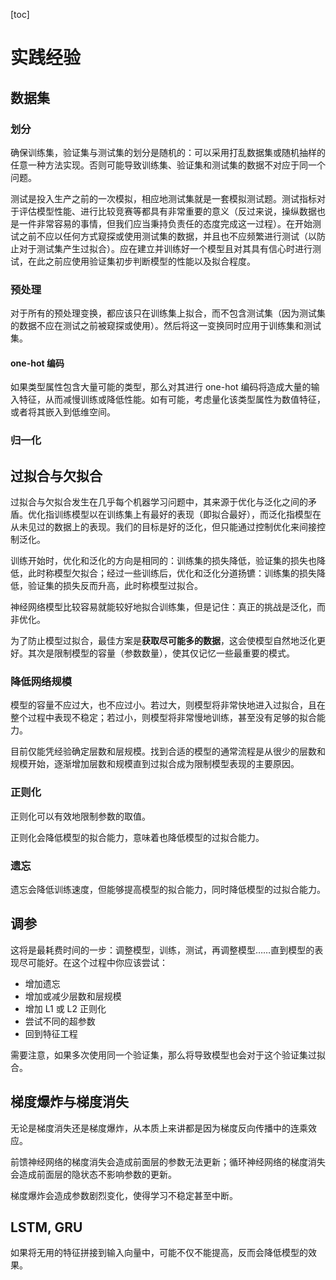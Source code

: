 [toc]

# 实践经验

## 数据集

### 划分

确保训练集，验证集与测试集的划分是随机的：可以采用打乱数据集或随机抽样的任意一种方法实现。否则可能导致训练集、验证集和测试集的数据不对应于同一个问题。

测试是投入生产之前的一次模拟，相应地测试集就是一套模拟测试题。测试指标对于评估模型性能、进行比较竞赛等都具有非常重要的意义（反过来说，操纵数据也是一件非常容易的事情，但我们应当秉持负责任的态度完成这一过程）。在开始测试之前不应以任何方式窥探或使用测试集的数据，并且也不应频繁进行测试（以防止对于测试集产生过拟合）。应在建立并训练好一个模型且对其具有信心时进行测试，在此之前应使用验证集初步判断模型的性能以及拟合程度。

### 预处理

对于所有的预处理变换，都应该只在训练集上拟合，而不包含测试集（因为测试集的数据不应在测试之前被窥探或使用）。然后将这一变换同时应用于训练集和测试集。

#### one-hot 编码

如果类型属性包含大量可能的类型，那么对其进行 one-hot 编码将造成大量的输入特征，从而减慢训练或降低性能。如有可能，考虑量化该类型属性为数值特征，或者将其嵌入到低维空间。

### 归一化



## 过拟合与欠拟合

过拟合与欠拟合发生在几乎每个机器学习问题中，其来源于优化与泛化之间的矛盾。优化指训练模型以在训练集上有最好的表现（即拟合最好），而泛化指模型在从未见过的数据上的表现。我们的目标是好的泛化，但只能通过控制优化来间接控制泛化。

训练开始时，优化和泛化的方向是相同的：训练集的损失降低，验证集的损失也降低，此时称模型欠拟合；经过一些训练后，优化和泛化分道扬镳：训练集的损失降低，验证集的损失反而升高，此时称模型过拟合。

神经网络模型比较容易就能较好地拟合训练集，但是记住：真正的挑战是泛化，而非优化。

为了防止模型过拟合，最佳方案是**获取尽可能多的数据**，这会使模型自然地泛化更好。其次是限制模型的容量（参数数量），使其仅记忆一些最重要的模式。

### 降低网络规模

模型的容量不应过大，也不应过小。若过大，则模型将非常快地进入过拟合，且在整个过程中表现不稳定；若过小，则模型将非常慢地训练，甚至没有足够的拟合能力。

目前仅能凭经验确定层数和层规模。找到合适的模型的通常流程是从很少的层数和规模开始，逐渐增加层数和规模直到过拟合成为限制模型表现的主要原因。

### 正则化

正则化可以有效地限制参数的取值。

正则化会降低模型的拟合能力，意味着也降低模型的过拟合能力。

### 遗忘

遗忘会降低训练速度，但能够提高模型的拟合能力，同时降低模型的过拟合能力。

## 调参

这将是最耗费时间的一步：调整模型，训练，测试，再调整模型……直到模型的表现尽可能好。在这个过程中你应该尝试：

+ 增加遗忘
+ 增加或减少层数和层规模
+ 增加 L1 或 L2 正则化
+ 尝试不同的超参数
+ 回到特征工程

需要注意，如果多次使用同一个验证集，那么将导致模型也会对于这个验证集过拟合。

## 梯度爆炸与梯度消失

无论是梯度消失还是梯度爆炸，从本质上来讲都是因为梯度反向传播中的连乘效应。

前馈神经网络的梯度消失会造成前面层的参数无法更新；循环神经网络的梯度消失会造成前面层的隐状态不影响参数的更新。

梯度爆炸会造成参数剧烈变化，使得学习不稳定甚至中断。

## LSTM, GRU

如果将无用的特征拼接到输入向量中，可能不仅不能提高，反而会降低模型的效果。

